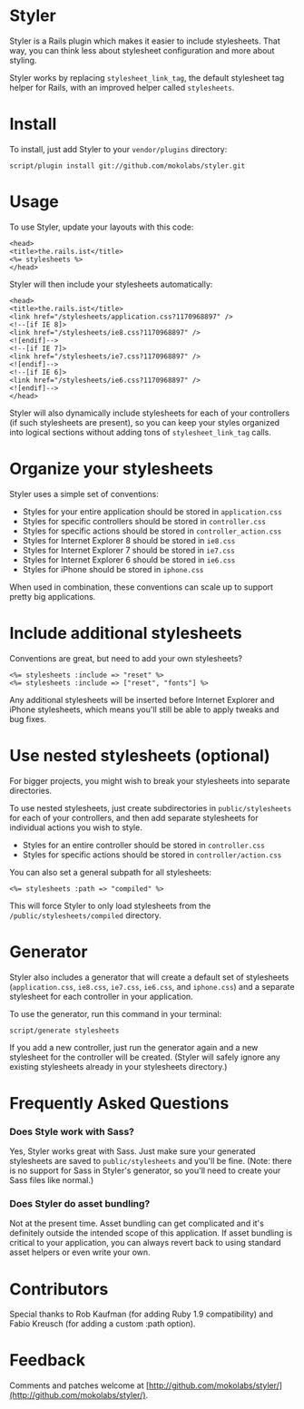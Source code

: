 Styler
======

Styler is a Rails plugin which makes it easier to include stylesheets. That way, you can think less about stylesheet configuration and more about styling.

Styler works by replacing `stylesheet_link_tag`, the default stylesheet tag helper for Rails, with an improved helper called `stylesheets`.


Install
=======

To install, just add Styler to your `vendor/plugins` directory:

    script/plugin install git://github.com/mokolabs/styler.git


Usage
=====

To use Styler, update your layouts with this code:

    <head>
    <title>the.rails.ist</title>
    <%= stylesheets %>
    </head>

Styler will then include your stylesheets automatically:

    <head>
    <title>the.rails.ist</title>
    <link href="/stylesheets/application.css?1170968897" />
    <!--[if IE 8]>
    <link href="/stylesheets/ie8.css?1170968897" />
    <![endif]-->
    <!--[if IE 7]>
    <link href="/stylesheets/ie7.css?1170968897" />
    <![endif]-->
    <!--[if IE 6]>
    <link href="/stylesheets/ie6.css?1170968897" />
    <![endif]-->
    </head>

Styler will also dynamically include stylesheets for each of your controllers (if such stylesheets are present), so you can keep your styles organized into logical sections without adding tons of `stylesheet_link_tag` calls.


Organize your stylesheets
=========================

Styler uses a simple set of conventions:

- Styles for your entire application should be stored in `application.css`
- Styles for specific controllers should be stored in `controller.css`
- Styles for specific actions should be stored in `controller_action.css`
- Styles for Internet Explorer 8 should be stored in `ie8.css`
- Styles for Internet Explorer 7 should be stored in `ie7.css`
- Styles for Internet Explorer 6 should be stored in `ie6.css`
- Styles for iPhone should be stored in `iphone.css`

When used in combination, these conventions can scale up to support pretty
big applications.


Include additional stylesheets
==============================

Conventions are great, but need to add your own stylesheets?

    <%= stylesheets :include => "reset" %>
    <%= stylesheets :include => ["reset", "fonts"] %>

Any additional stylesheets will be inserted before Internet Explorer and iPhone stylesheets, which means you'll still be able to apply tweaks and bug fixes.


Use nested stylesheets (optional)
=================================

For bigger projects, you might wish to break your stylesheets into separate directories.

To use nested stylesheets, just create subdirectories in `public/stylesheets` for each of your controllers, and then add separate stylesheets for individual actions you wish to style.

- Styles for an entire controller should be stored in `controller.css`
- Styles for specific actions should be stored in `controller/action.css`

You can also set a general subpath for all stylesheets:

    <%= stylesheets :path => "compiled" %>

This will force Styler to only load stylesheets from the `/public/stylesheets/compiled` directory.


Generator
=========

Styler also includes a generator that will create a default set of stylesheets (`application.css`, `ie8.css`, `ie7.css`, `ie6.css`, and `iphone.css`) and a separate stylesheet for each controller in your application.

To use the generator, run this command in your terminal:

    script/generate stylesheets

If you add a new controller, just run the generator again and a new stylesheet for the controller will be created. (Styler will safely ignore any existing stylesheets already in your stylesheets directory.)


Frequently Asked Questions
==========================

### Does Style work with Sass?

Yes, Styler works great with Sass. Just make sure your generated stylesheets are saved to `public/stylesheets` and you'll be fine. (Note: there is no support for Sass in Styler's generator, so you'll need to create your Sass files like normal.)

### Does Styler do asset bundling?

Not at the present time. Asset bundling can get complicated and it's definitely outside the intended scope of this application. If asset bundling is critical to your application, you can always revert back to using standard asset helpers or even write your own.


Contributors
============

Special thanks to Rob Kaufman (for adding Ruby 1.9 compatibility) and Fabio Kreusch (for adding a custom :path option).


Feedback
========

Comments and patches welcome at [http://github.com/mokolabs/styler/](http://github.com/mokolabs/styler/).
